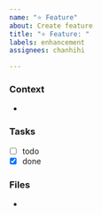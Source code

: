 ```yaml
---
name: "⭐️ Feature"
about: Create feature
title: "⭐️ Feature: "
labels: enhancement
assignees: chanhihi

---
```


### Context
 - 

### Tasks
- [ ] todo
- [x] done

### Files
 -
